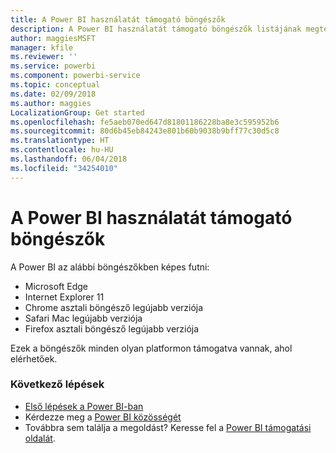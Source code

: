```yaml
---
title: A Power BI használatát támogató böngészők
description: A Power BI használatát támogató böngészők listájának megtekintése
author: maggiesMSFT
manager: kfile
ms.reviewer: ''
ms.service: powerbi
ms.component: powerbi-service
ms.topic: conceptual
ms.date: 02/09/2018
ms.author: maggies
LocalizationGroup: Get started
ms.openlocfilehash: fe5aeb070ed647d81801186228ba8e3c595952b6
ms.sourcegitcommit: 80d6b45eb84243e801b60b9038b9bff77c30d5c8
ms.translationtype: HT
ms.contentlocale: hu-HU
ms.lasthandoff: 06/04/2018
ms.locfileid: "34254010"
---
```

# <a name="supported-browsers-for-power-bi"></a>A Power BI használatát támogató böngészők
A Power BI az alábbi böngészőkben képes futni:

* Microsoft Edge
* Internet Explorer 11
* Chrome asztali böngésző legújabb verziója
* Safari Mac legújabb verziója
* Firefox asztali böngésző legújabb verziója

Ezek a böngészők minden olyan platformon támogatva vannak, ahol elérhetőek.

### <a name="next-steps"></a>Következő lépések
* [Első lépések a Power BI-ban](service-get-started.md)
* Kérdezze meg a [Power BI közösségét](http://community.powerbi.com/)
* Továbbra sem találja a megoldást? Keresse fel a [Power BI támogatási oldalát](https://powerbi.microsoft.com/support/).

